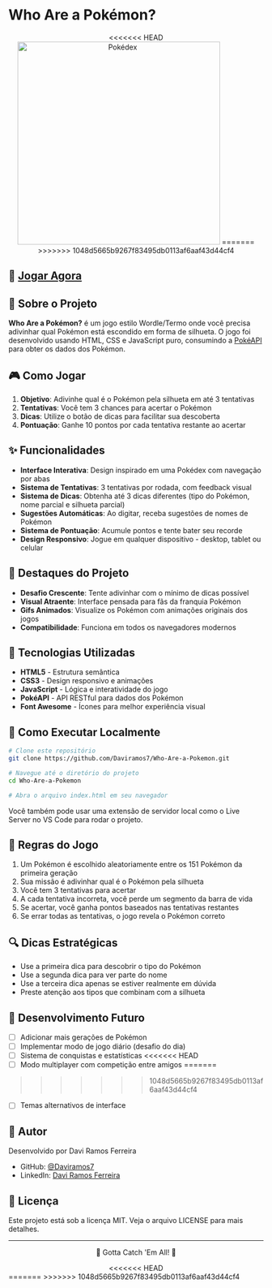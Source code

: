 # Who Are a Pokémon?

<div align="center">
<<<<<<< HEAD
  <img src="code/img/Who are a pokémon Print.png" alt="Pokédex" width="400">
=======
>>>>>>> 1048d5665b9267f83495db0113af6aaf43d44cf4
</div>

## 📱 [Jogar Agora](https://daviramos7.github.io/Who-Are-a-Pokemon/)

## 📖 Sobre o Projeto

**Who Are a Pokémon?** é um jogo estilo Wordle/Termo onde você precisa adivinhar qual Pokémon está escondido em forma de silhueta. O jogo foi desenvolvido usando HTML, CSS e JavaScript puro, consumindo a [PokéAPI](https://pokeapi.co/) para obter os dados dos Pokémon.

## 🎮 Como Jogar

1. **Objetivo**: Adivinhe qual é o Pokémon pela silhueta em até 3 tentativas
2. **Tentativas**: Você tem 3 chances para acertar o Pokémon
3. **Dicas**: Utilize o botão de dicas para facilitar sua descoberta
4. **Pontuação**: Ganhe 10 pontos por cada tentativa restante ao acertar

## ✨ Funcionalidades

- **Interface Interativa**: Design inspirado em uma Pokédex com navegação por abas
- **Sistema de Tentativas**: 3 tentativas por rodada, com feedback visual
- **Sistema de Dicas**: Obtenha até 3 dicas diferentes (tipo do Pokémon, nome parcial e silhueta parcial)
- **Sugestões Automáticas**: Ao digitar, receba sugestões de nomes de Pokémon
- **Sistema de Pontuação**: Acumule pontos e tente bater seu recorde
- **Design Responsivo**: Jogue em qualquer dispositivo - desktop, tablet ou celular

## 🌟 Destaques do Projeto

- **Desafio Crescente**: Tente adivinhar com o mínimo de dicas possível
- **Visual Atraente**: Interface pensada para fãs da franquia Pokémon
- **Gifs Animados**: Visualize os Pokémon com animações originais dos jogos
- **Compatibilidade**: Funciona em todos os navegadores modernos

## 🔧 Tecnologias Utilizadas

- **HTML5** - Estrutura semântica
- **CSS3** - Design responsivo e animações
- **JavaScript** - Lógica e interatividade do jogo
- **PokéAPI** - API RESTful para dados dos Pokémon
- **Font Awesome** - Ícones para melhor experiência visual

## 🚀 Como Executar Localmente

```bash
# Clone este repositório
git clone https://github.com/Daviramos7/Who-Are-a-Pokemon.git

# Navegue até o diretório do projeto
cd Who-Are-a-Pokemon

# Abra o arquivo index.html em seu navegador
```

Você também pode usar uma extensão de servidor local como o Live Server no VS Code para rodar o projeto.

## 📜 Regras do Jogo

1. Um Pokémon é escolhido aleatoriamente entre os 151 Pokémon da primeira geração
2. Sua missão é adivinhar qual é o Pokémon pela silhueta
3. Você tem 3 tentativas para acertar
4. A cada tentativa incorreta, você perde um segmento da barra de vida
5. Se acertar, você ganha pontos baseados nas tentativas restantes
6. Se errar todas as tentativas, o jogo revela o Pokémon correto

## 🔍 Dicas Estratégicas

- Use a primeira dica para descobrir o tipo do Pokémon
- Use a segunda dica para ver parte do nome
- Use a terceira dica apenas se estiver realmente em dúvida
- Preste atenção aos tipos que combinam com a silhueta

## 🧠 Desenvolvimento Futuro

- [ ] Adicionar mais gerações de Pokémon
- [ ] Implementar modo de jogo diário (desafio do dia)
- [ ] Sistema de conquistas e estatísticas
<<<<<<< HEAD
- [ ] Modo multiplayer com competição entre amigos
=======
>>>>>>> 1048d5665b9267f83495db0113af6aaf43d44cf4
- [ ] Temas alternativos de interface

## 👤 Autor

Desenvolvido por Davi Ramos Ferreira

- GitHub: [@Daviramos7](https://github.com/Daviramos7)
- LinkedIn: [Davi Ramos Ferreira](https://www.linkedin.com/in/davi-ramos-ferreira-325354294/)

## 📝 Licença

Este projeto está sob a licença MIT. Veja o arquivo LICENSE para mais detalhes.

---

<div align="center">
  <p>🔴 Gotta Catch 'Em All! 🔴</p>
<<<<<<< HEAD
</div> 
=======
</div>
>>>>>>> 1048d5665b9267f83495db0113af6aaf43d44cf4
